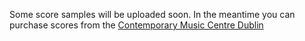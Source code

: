 Some score samples will be uploaded soon. 
In the meantime you can purchase scores from the [Contemporary Music Centre Dublin](https://www.cmc.ie/composers/judith-ring) 